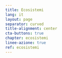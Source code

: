```yaml
---
title: Ecosistemi
lang: it
layout: page
separator: curved
title-alignment: center
cta-buttons: true
chapter: ecosistemi
linee-azione: true
ref: ecosistemi
---
```

